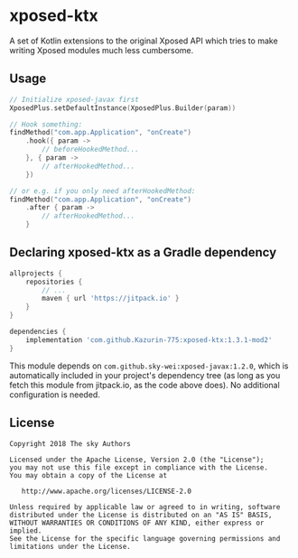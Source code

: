 # xposed-ktx

A set of Kotlin extensions to the original Xposed API which tries to make writing Xposed modules much less cumbersome.

## Usage

```kotlin
// Initialize xposed-javax first
XposedPlus.setDefaultInstance(XposedPlus.Builder(param))

// Hook something:
findMethod("com.app.Application", "onCreate")
	.hook({ param ->
		// beforeHookedMethod...
	}, { param ->
		// afterHookedMethod...
	})

// or e.g. if you only need afterHookedMethod:
findMethod("com.app.Application", "onCreate")
	.after { param ->
		// afterHookedMethod...
	}
```

## Declaring xposed-ktx as a Gradle dependency

```gradle
allprojects {
    repositories {
        // ...
        maven { url 'https://jitpack.io' }
    }
}

dependencies {
    implementation 'com.github.Kazurin-775:xposed-ktx:1.3.1-mod2'
}
```

This module depends on `com.github.sky-wei:xposed-javax:1.2.0`, which is automatically included in your project's dependency tree (as long as you fetch this module from jitpack.io, as the code above does). No additional configuration is needed.

## License

    Copyright 2018 The sky Authors
    
    Licensed under the Apache License, Version 2.0 (the "License");
    you may not use this file except in compliance with the License.
    You may obtain a copy of the License at
    
       http://www.apache.org/licenses/LICENSE-2.0
    
    Unless required by applicable law or agreed to in writing, software
    distributed under the License is distributed on an "AS IS" BASIS,
    WITHOUT WARRANTIES OR CONDITIONS OF ANY KIND, either express or implied.
    See the License for the specific language governing permissions and
    limitations under the License.

